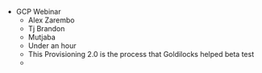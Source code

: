 - GCP Webinar
	- Alex Zarembo
	- Tj Brandon
	- Mutjaba
	- Under an hour
	- This Provisioning 2.0 is the process that Goldilocks helped beta test
	-
